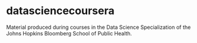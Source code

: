 # datasciencecoursera
Material produced during courses in the Data Science Specialization of the Johns Hopkins Bloomberg School of Public Health.
